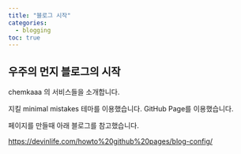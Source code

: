```yaml
---
title: "블로그 시작"
categories: 
  - blogging
toc: true
---
```


## 우주의 먼지 블로그의 시작

chemkaaa 의 서비스들을 소개합니다.
  
지킬 minimal mistakes 테마를 이용했습니다.
GitHub Page를 이용했습니다.
  
페이지를 만들때 아래 블로그를 참고했습니다.
  
<https://devinlife.com/howto%20github%20pages/blog-config/>